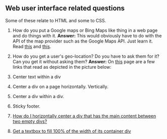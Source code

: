 ## Web user interface related questions

Some of these relate to HTML and some to CSS.

1. How do you put a Google maps or Bing Maps like thing in a web page and do things with it.
**Answer:** This would obviously have to do with the API of the map provider such as the Google Maps API. Just learn it. Read [this](https://developers.google.com/maps/documentation/javascript/adding-a-google-map) and [this](https://developers.google.com/maps/).

2. How do you get a user's geo-location? Do you have to ask them for it? Can you get it without asking them?
**Answer:** On [this](https://developers.google.com/maps/) page are a few links that read as depicted in the picture below:



3. Center text within a div

4. Center a div on a page horizontally. Vertically.

5. Center a div within a div.

6. Sticky footer.

7. [How do I horizontally center a div that has the main content between two empty divs?](https://stackoverflow.com/q/47540255/303685)

8. [Get a textbox to fill 100% of the width of its container div](https://stackoverflow.com/q/47325134/303685)
